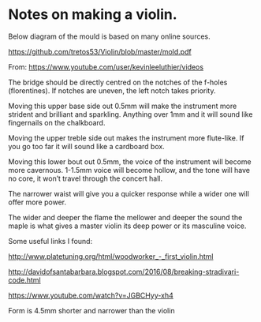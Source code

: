 # Notes on making a violin.

Below diagram of the mould is based on many online sources.

https://github.com/tretos53/Violin/blob/master/mold.pdf

From: https://www.youtube.com/user/kevinleeluthier/videos

The bridge should be directly centred on the notches of the f-holes (florentines). If notches are uneven, the left notch takes priority.

Moving this upper base side out 0.5mm will make the instrument more strident and brilliant and sparkling. Anything over 1mm and it will sound like fingernails on the chalkboard.

Moving the upper treble side out makes the instrument more flute-like. If you 
go too far it will sound like a cardboard box.

Moving this lower bout out 0.5mm, the voice of the instrument will become more cavernous.
1-1.5mm voice will become hollow, and the tone will have no core, it won’t travel through the concert hall.

The narrower waist will give you a quicker response while a wider one will offer more power.

The wider and deeper the flame the mellower and deeper the sound the maple is what gives a master violin its deep power or its masculine voice.


Some useful links I found:

http://www.platetuning.org/html/woodworker_-_first_violin.html

http://davidofsantabarbara.blogspot.com/2016/08/breaking-stradivari-code.html

https://www.youtube.com/watch?v=JGBCHyy-xh4

Form is 4.5mm shorter and narrower than the violin

